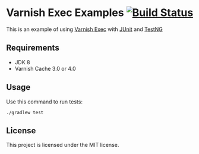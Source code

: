 # Varnish Exec Examples [![Build Status](https://travis-ci.org/platan/varnish-exec-example.svg)](https://travis-ci.org/platan/varnish-exec-example)
This is an example of using [Varnish Exec](https://github.com/platan/varnish-exec) with [JUnit](http://junit.org/) and [TestNG](http://testng.org/)

## Requirements
- JDK 8
- Varnish Cache 3.0 or 4.0

## Usage
Use this command to run tests:

`./gradlew test`

## License
This project is licensed under the MIT license.
